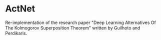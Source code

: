 # ActNet
Re-implementation of the research paper "Deep Learning Alternatives Of The Kolmogorov Superposition Theorem" written by Guilhoto and Perdikaris.
